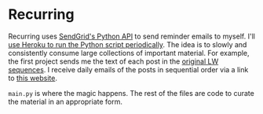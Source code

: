 # Recurring 

Recurring uses [SendGrid's Python API](
https://github.com/sendgrid/sendgrid-python) to send reminder emails to myself. 
I'll [use Heroku to run the Python script periodically](
https://medium.com/analytics-vidhya/schedule-a-python-script-on-heroku-a978b2f91ca8
). The idea is to slowly and consistently consume large collections of important 
material. For example, the first project sends me the text of each post in 
the [original LW sequences](https://www.lesswrong.com/tag/original-sequences). 
I receive daily emails of the posts in sequential order via a link to 
[this website](https://www.readthesequences.com/). 

`main.py` is where the magic happens. The rest of the files are code to curate 
the material in an appropriate form. 
